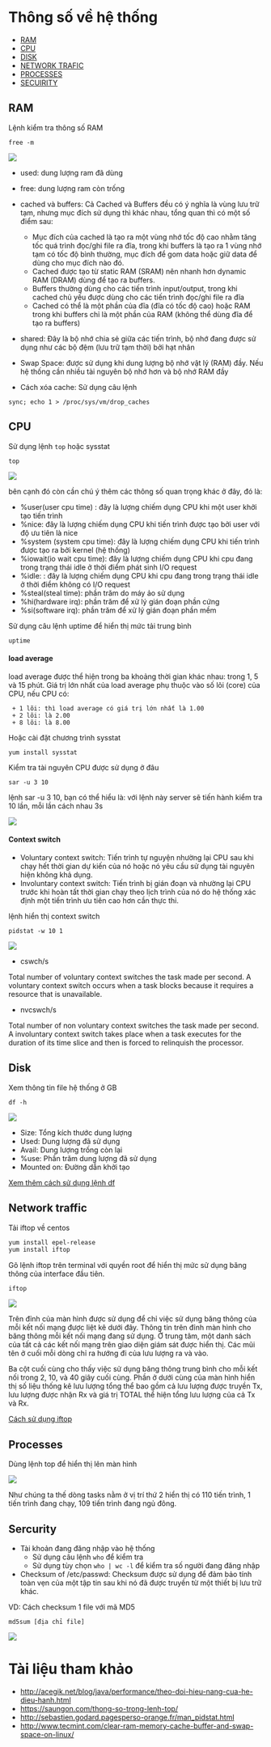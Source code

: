 # Thông số về hệ thống 

- [RAM](#ram)
- [CPU](#cpu)
- [DISK](#disk)
- [NETWORK TRAFIC](#network)
- [PROCESSES](#processes)
- [SECUIRITY](#security)

<a name="ram"></a>
## RAM

Lệnh kiểm tra thông số RAM

``free -m``

<img src="https://github.com/nguyenminh12051997/meditech-thuctap/blob/master/MinhNV/Nagios/image/free%20-m.PNG?raw=true">

- used: dung lượng ram đã dùng
- free: dung lượng ram còn trống 
- cached và buffers: Cả Cached và Buffers đều có ý nghĩa là vùng lưu trữ tạm, nhưng mục đích sử dụng thì khác nhau, tổng quan thì có một số điểm sau:

	+ Mục đích của cached là tạo ra một vùng nhớ tốc độ cao nhằm tăng tốc quá trình đọc/ghi file ra đĩa, trong khi buffers là tạo ra 1 vùng nhớ tạm có tốc độ bình thường, mục đích để gom data hoặc giữ data để dùng cho mục đích nào đó.
	+ Cached được tạo từ static RAM (SRAM) nên nhanh hơn dynamic RAM (DRAM) dùng để tạo ra buffers.
	+ Buffers thường dùng cho các tiến trình input/output, trong khi cached chủ yếu được dùng cho các tiến trình đọc/ghi file ra đĩa
	+ Cached có thể là một phần của đĩa (đĩa có tốc độ cao) hoặc RAM trong khi buffers chỉ là một phần của RAM (không thể dùng đĩa để tạo ra buffers)
- shared: Đây là bộ nhớ chia sẻ giữa các tiến trình, bộ nhớ đang được sử dụng như các bộ đệm (lưu trữ tạm thời) bởi hạt nhân 
- Swap Space: được sử dụng khi dung lượng bộ nhớ vật lý (RAM) đầy. Nếu hệ thống cần nhiều tài nguyên bộ nhớ hơn và bộ nhớ RAM đầy
- Cách xóa cache: Sử dụng câu lệnh

``sync; echo 1 > /proc/sys/vm/drop_caches``

<a name="cpu"></a>
## CPU 

Sử dụng lệnh ``top`` hoặc sysstat

``top``

<img src="https://github.com/nguyenminh12051997/meditech-thuctap/blob/master/MinhNV/Nagios/image/top.PNG?raw=true">

 bên cạnh đó còn cần chú ý thêm các thông số quan trọng khác ở đây, đó là:
 - %user(user cpu time) : đây là lượng chiếm dụng CPU khi một user khởi tạo tiến trình
 - %nice: đây là lượng chiếm dụng CPU khi tiến trình được tạo bởi user với độ ưu tiên là nice
 - %system (system cpu time): đây là lượng chiếm dụng CPU khi tiến trình được tạo ra bởi kernel (hệ thống)
 - %iowait(io wait cpu time): đây là lượng chiếm dụng CPU khi cpu đang trong trạng thái idle ở thời điểm phát sinh I/O request
 - %idle: : đây là lượng chiếm dụng CPU khi cpu đang trong trạng thái idle ở thời điểm không có I/O request
 - %steal(steal time): phần trăm do máy ảo sử dụng
 - %hi(hardware irq): phần trăm để xử lý gián đoạn phần cứng
 - %si(software irq): phần trăm để xử lý gián đoạn phần mềm
 
 Sử dụng câu lệnh uptime để hiển thị mức tải trung bình 
 
 ``uptime``
 
 #### load average
 load average được thể hiện trong ba khoảng thời gian khác nhau: trong 1, 5 và 15 phút. Giá trị lớn nhất của load average phụ thuộc vào số lõi (core) của CPU, nếu CPU có:

	 + 1 lõi: thì load average có giá trị lớn nhất là 1.00
	 + 2 lõi: là 2.00
	 + 8 lõi: là 8.00
	 
Hoặc cài đặt chương trình sysstat

``yum install sysstat``

Kiểm tra tài nguyên CPU được sử dụng ở đâu

``sar -u 3 10``

lệnh sar -u 3 10, bạn có thể hiểu là: với lệnh này server sẽ tiến hành kiểm tra 10 lần, mỗi lần cách nhau 3s

<img src="https://github.com/nguyenminh12051997/meditech-thuctap/blob/master/MinhNV/Nagios/image/sar%20-u.PNG?raw=true">

	

#### Context switch	 

- Voluntary context switch: Tiến trình tự nguyện nhường lại CPU sau khi chạy hết thời gian dự kiến của nó hoặc nó yêu cầu sử dụng tài nguyên hiện không khả dụng.
- Involuntary context switch: Tiến trình bị gián đoạn và nhường lại CPU trước khi hoàn tất thời gian chạy theo lịch trình của nó do hệ thống xác định một tiến trình ưu tiên cao hơn cần thực thi. 

lệnh hiển thị context switch

``pidstat -w 10 1``

<img src="https://github.com/nguyenminh12051997/meditech-thuctap/blob/master/MinhNV/Nagios/image/pidstat.PNG?raw=true">

- cswch/s

Total number of voluntary context switches the task made per second. A voluntary context switch occurs when a task blocks because it requires a resource that is unavailable.

- nvcswch/s

Total number of non voluntary context switches the task made per second. A involuntary context switch takes place when a task executes for the duration of its time slice and then is forced to relinquish the processor.

 <a name="disk"></a>
 ## Disk 
 
 
 Xem thông tin file hệ thống ở GB
 
 ``df -h``
 
 <img src="https://github.com/nguyenminh12051997/meditech-thuctap/blob/master/MinhNV/Nagios/image/df%20-h.PNG?raw=true">
 
 - Size: Tổng kích thước dung lượng
 - Used: Dung lượng đã sử dụng
 - Avail: Dung lượng trống còn lại
 - %use: Phần trăm dung lượng đã sử dụng
 - Mounted on: Đường dẫn khởi tạo

 
 <a href="https://tailieu.123host.vn/kb/vps/kiem-tra-luu-luong-mang-tren-vps-linux-voi-iftop.html">Xem thêm cách sử dụng lệnh df</a>
 
 <a name="network"></a>
 ## Network traffic
 
 Tải iftop về centos 
 
 ```sh 
 yum install epel-release
 yum install iftop
 ```
 
 Gõ lệnh iftop trên terminal với quyền root để hiển thị mức sử dụng băng thông của interface đầu tiên.
 
 ``iftop``
 
 <img src="https://github.com/nguyenminh12051997/meditech-thuctap/blob/master/MinhNV/Nagios/image/iftop.PNG?raw=true">
 
 Trên đỉnh của màn hình được sử dụng để chỉ việc sử dụng băng thông của mỗi kết nối mạng được liệt kê dưới đây.
Thông tin trên đỉnh màn hình cho băng thông mỗi kết nối mạng đang sử dụng.
Ở trung tâm, một danh sách của tất cả các kết nối mạng trên giao diện giám sát được hiển thị. Các mũi tên ở cuối mỗi dòng chỉ ra hướng đi của lưu lượng ra và vào.

Ba cột cuối cùng cho thấy việc sử dụng băng thông trung bình cho mỗi kết nối trong 2, 10, và 40 giây cuối cùng.
Phần ở dưới cùng của màn hình hiển thị số liệu thống kê lưu lượng tổng thể bao gồm cả lưu lượng được truyền Tx, lưu lượng được nhận Rx và giá trị TOTAL thể hiện tổng lưu lượng của cả Tx và Rx.

<a href="https://tailieu.123host.vn/kb/vps/kiem-tra-luu-luong-mang-tren-vps-linux-voi-iftop.html">Cách sử dụng iftop</a>

<a name="processes"></a>
## Processes

Dùng lệnh top để hiển thị lên màn hình 

<img src="https://github.com/nguyenminh12051997/meditech-thuctap/blob/master/MinhNV/Nagios/image/top.PNG?raw=true">

Như chúng ta thế dòng tasks nằm ở vị trí thứ 2 hiển thị có 110 tiến trình, 1 tiến trình đang chạy, 109 tiến trình đang ngủ đông.

<a name="security"></a>
## Sercurity

- Tài khoản đang đăng nhập vào hệ thống 
	+ Sử dụng câu lệnh ``who`` để kiểm tra
	+ Sử dụng tùy chọn ``who | wc -l`` để kiểm tra số người đang đăng nhập
- Checksum of /etc/passwd: Checksum được sử dụng để đảm bảo tính toàn vẹn của một tập tin sau khi nó đã được truyền từ một thiết bị lưu trữ khác.

VD: Cách checksum 1 file với mã MD5

``md5sum [địa chỉ file]``

<img src="https://github.com/nguyenminh12051997/meditech-thuctap/blob/master/MinhNV/Nagios/image/checksum.PNG?raw=true">

# Tài liệu tham khảo
- http://acegik.net/blog/java/performance/theo-doi-hieu-nang-cua-he-dieu-hanh.html
- https://saungon.com/thong-so-trong-lenh-top/
- http://sebastien.godard.pagesperso-orange.fr/man_pidstat.html
- http://www.tecmint.com/clear-ram-memory-cache-buffer-and-swap-space-on-linux/
